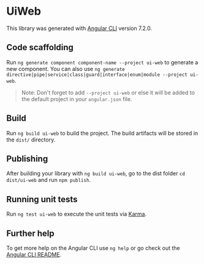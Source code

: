 # UiWeb

This library was generated with [Angular CLI](https://github.com/angular/angular-cli) version 7.2.0.

## Code scaffolding

Run `ng generate component component-name --project ui-web` to generate a new component. You can also use `ng generate directive|pipe|service|class|guard|interface|enum|module --project ui-web`.

> Note: Don't forget to add `--project ui-web` or else it will be added to the default project in your `angular.json` file.

## Build

Run `ng build ui-web` to build the project. The build artifacts will be stored in the `dist/` directory.

## Publishing

After building your library with `ng build ui-web`, go to the dist folder `cd dist/ui-web` and run `npm publish`.

## Running unit tests

Run `ng test ui-web` to execute the unit tests via [Karma](https://karma-runner.github.io).

## Further help

To get more help on the Angular CLI use `ng help` or go check out the [Angular CLI README](https://github.com/angular/angular-cli/blob/master/README.md).
